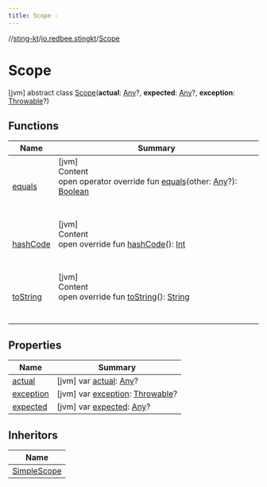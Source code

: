 ```yaml
---
title: Scope -
---
```

//[sting-kt](../../index.md)/[io.redbee.stingkt](../index.md)/[Scope](index.md)



# Scope  
 [jvm] abstract class [Scope](index.md)(**actual**: [Any](https://kotlinlang.org/api/latest/jvm/stdlib/kotlin/-any/index.html)?, **expected**: [Any](https://kotlinlang.org/api/latest/jvm/stdlib/kotlin/-any/index.html)?, **exception**: [Throwable](https://kotlinlang.org/api/latest/jvm/stdlib/kotlin/-throwable/index.html)?)   


## Functions  
  
|  Name|  Summary| 
|---|---|
| [equals](../-case-builder/index.md#kotlin/Any/equals/#kotlin.Any?/PointingToDeclaration/)| [jvm]  <br>Content  <br>open operator override fun [equals](../-case-builder/index.md#kotlin/Any/equals/#kotlin.Any?/PointingToDeclaration/)(other: [Any](https://kotlinlang.org/api/latest/jvm/stdlib/kotlin/-any/index.html)?): [Boolean](https://kotlinlang.org/api/latest/jvm/stdlib/kotlin/-boolean/index.html)  <br><br><br>
| [hashCode](../-case-builder/index.md#kotlin/Any/hashCode/#/PointingToDeclaration/)| [jvm]  <br>Content  <br>open override fun [hashCode](../-case-builder/index.md#kotlin/Any/hashCode/#/PointingToDeclaration/)(): [Int](https://kotlinlang.org/api/latest/jvm/stdlib/kotlin/-int/index.html)  <br><br><br>
| [toString](../-case-builder/index.md#kotlin/Any/toString/#/PointingToDeclaration/)| [jvm]  <br>Content  <br>open override fun [toString](../-case-builder/index.md#kotlin/Any/toString/#/PointingToDeclaration/)(): [String](https://kotlinlang.org/api/latest/jvm/stdlib/kotlin/-string/index.html)  <br><br><br>


## Properties  
  
|  Name|  Summary| 
|---|---|
| [actual](index.md#io.redbee.stingkt/Scope/actual/#/PointingToDeclaration/)|  [jvm] var [actual](index.md#io.redbee.stingkt/Scope/actual/#/PointingToDeclaration/): [Any](https://kotlinlang.org/api/latest/jvm/stdlib/kotlin/-any/index.html)?   <br>
| [exception](index.md#io.redbee.stingkt/Scope/exception/#/PointingToDeclaration/)|  [jvm] var [exception](index.md#io.redbee.stingkt/Scope/exception/#/PointingToDeclaration/): [Throwable](https://kotlinlang.org/api/latest/jvm/stdlib/kotlin/-throwable/index.html)?   <br>
| [expected](index.md#io.redbee.stingkt/Scope/expected/#/PointingToDeclaration/)|  [jvm] var [expected](index.md#io.redbee.stingkt/Scope/expected/#/PointingToDeclaration/): [Any](https://kotlinlang.org/api/latest/jvm/stdlib/kotlin/-any/index.html)?   <br>


## Inheritors  
  
|  Name| 
|---|
| [SimpleScope](../-simple-scope/index.md)

